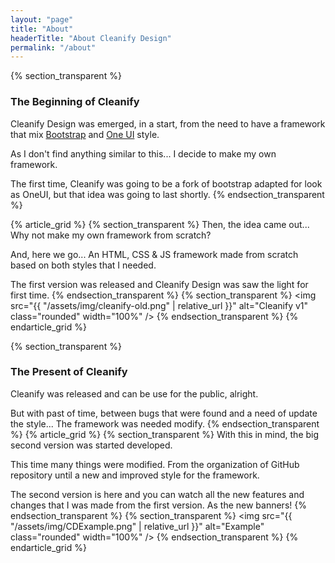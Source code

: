 ```yaml
---
layout: "page"
title: "About"
headerTitle: "About Cleanify Design"
permalink: "/about"
---
```


{% section_transparent %}

### The Beginning of Cleanify

Cleanify Design was emerged, in a start, from the need to have a framework that mix [Bootstrap](https://getbootstrap.com/) and [One UI](https://www.samsung.com/global/galaxy/apps/one-ui/) style.

As I don't find anything similar to this... I decide to make my own framework.

The first time, Cleanify was going to be a fork of bootstrap adapted for look as OneUI, but that idea was going to last shortly.
{% endsection_transparent %}

{% article_grid %}
{% section_transparent %}
Then, the idea came out... Why not make my own framework from scratch?

And, here we go... An HTML, CSS & JS framework made from scratch based on both styles that I needed.

The first version was released and Cleanify Design was saw the light for first time.
{% endsection_transparent %}
{% section_transparent %}
<img src="{{ "/assets/img/cleanify-old.png" | relative_url }}" alt="Cleanify v1" class="rounded" width="100%" />
{% endsection_transparent %}
{% endarticle_grid %}

{% section_transparent %}

### The Present of Cleanify

Cleanify was released and can be use for the public, alright.

But with past of time, between bugs that were found and a need of update the style... The framework was needed modify.
{% endsection_transparent %}
{% article_grid %}
{% section_transparent %}
With this in mind, the big second version was started developed.

This time many things were modified. From the organization of GitHub repository until a new and improved style for the framework.

The second version is here and you can watch all the new features and changes that I was made from the first version. As the new banners!
{% endsection_transparent %}
{% section_transparent %}
<img src="{{ "/assets/img/CDExample.png" | relative_url }}" alt="Example" class="rounded" width="100%" />
{% endsection_transparent %}
{% endarticle_grid %}

